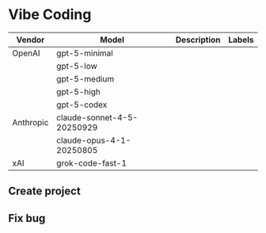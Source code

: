 # Vibe Coding

| Vendor | Model | Description | Labels | 
| ----- | -----  |  -----  | -----   |
| OpenAI | gpt-5-minimal |  | |
|        | gpt-5-low    |   | |
|        | gpt-5-medium  |  | |
|        | gpt-5-high   |  |  |
|        | gpt-5-codex  |  |  |
| Anthropic | claude-sonnet-4-5-20250929 |  | |
|           | claude-opus-4-1-20250805   |  | |
| xAI    |  grok-code-fast-1 | | |


## Create project

## Fix bug
